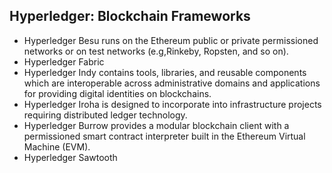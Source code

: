 ## Hyperledger: Blockchain Frameworks
* Hyperledger Besu runs on the Ethereum public or private permissioned networks or on test networks (e.g,Rinkeby, Ropsten, and so on).
* Hyperledger Fabric
* Hyperledger Indy contains tools, libraries, and reusable components which are interoperable across administrative domains and applications for providing digital identities on blockchains.
* Hyperledger Iroha is designed to incorporate into infrastructure projects requiring distributed ledger technology.
* Hyperledger Burrow provides a modular blockchain client with a permissioned smart contract interpreter built in the Ethereum Virtual Machine (EVM).
* Hyperledger Sawtooth 

